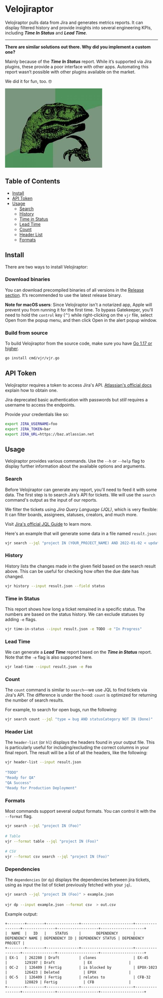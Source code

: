 # Velojiraptor

Velojiraptor pulls data from Jira and generates metrics reports. It can display filtered history and provide insights into several engineering KPIs, including **_Time In Status_** and **_Lead Time_**.

---

**There are similar solutions out there. Why did you implement a custom one?**

Mainly because of the _**Time In Status**_ report. While it’s supported via Jira plugins, these provide a poor interface with other apps. Automating this report wasn’t possible with other plugins available on the market.

We did it for fun, too. 🤓

![philosoraptor](assets/philosoraptor.png)

## Table of Contents
- [Install](#install)
- [API Token](#api-token)
- [Usage](#use)
	- [Search](#search)
	- [History](#history)
	- [Time in Status](#time-in-status)
	- [Lead Time](#lead-time)
	- [Count](#count)
	- [Header List](#header-list)
	- [Formats](#formats)

## Install
There are two ways to install Velojiraptor:

### Download binaries
You can download precompiled binaries of all versions in the [Release section](https://github.com/project-a/velojiraptor/releases). It’s recommended to use the latest release binary.

**Note for macOS users**: Since Velojiraptor isn't a notarized app, Apple will prevent you from running it for the first time. To bypass Gatekeeper, you'll need to hold the `control` key (⌃) while right-clicking on the `vjr` file, select Open from the popup menu, and then click Open in the alert popup window.

### Build from source
To build Velojiraptor from the source code, make sure you have [Go 1.17 or higher](https://go.dev/doc/install).

```bash
go install cmd/vjr/vjr.go
```

## API Token
Velojiraptor requires a token to access Jira's API. [Atlassian's official docs](https://support.atlassian.com/atlassian-account/docs/manage-api-tokens-for-your-atlassian-account/) explain how to obtain one.

Jira deprecated basic authentication with passwords but _still_ requires a username to access the endpoints.

Provide your credentials like so:

```bash
export JIRA_USERNAME=foo
export JIRA_TOKEN=bar
export JIRA_URL=https://baz.atlassian.net
```

## Usage
Velojiraptor provides various commands. Use the `--h` or `--help` flag to display further information about the available options and arguments.

### Search
Before Velojiraptor can generate any report, you'll need to feed it with some data. The first step is to search Jira's API for tickets. We will use the `search` command's output as the input of our reports.

We filter the tickets using _Jira Query Language (JQL)_, which is very flexible: It can filter boards, assignees, statuses, creators, and much more.

Visit [Jira's official JQL Guide](https://www.atlassian.com/software/jira/guides/expand-jira/jql) to learn more.

Here's an example that will generate some data in a file named `result.json`:

```bash
vjr search --jql "project IN (YOUR_PROJECT_NAME) AND 2022-01-02 < updated AND updated < 2022-01-15 AND statusCategory IN (Done)" > result.json 
```

### History
History lists the changes made in the given field based on the search result above. This can be useful for checking how often the due date has changed.

```bash
vjr history --input result.json --field status
```

### Time in Status
This report shows how long a ticket remained in a specific status. The numbers are based on the status history.
We can exclude statuses by adding `-e` flags.

```bash
vjr time-in-status --input result.json -e TODO -e "In Progress"
```

### Lead Time
We can generate a **_Lead Time_** report based on the **_Time in Status_** report. Note that the `-e` flag is also supported here.

```bash
vjr lead-time --input result.json -e Foo
```

### Count
The `count` command is similar to `search`—we use JQL to find tickets via Jira's API. The difference is under the hood: `count` is optimized for returning the number of search results.

For example, to search for open bugs, run the following:

```bash
vjr search count --jql "type = bug AND statusCategory NOT IN (Done)" 
```

### Header List
The `header-list` (or `hl`) displays the headers found in your output file. This is particularly useful for including/excluding the correct columns in your final report. The result will be a list of all the headers, like the following:

```bash
vjr header-list --input result.json

"TODO"
"Ready for QA"
"QA Success"
"Ready for Production Deployment"
```

### Formats
Most commands support several output formats. You can control it with the `--format` flag.

```bash
vjr search --jql "project IN (Foo)"

# Table
vjr --format table --jql "project IN (Foo)"

# CSV
vjr --format csv search --jql "project IN (Foo)"
```


### Dependencies

The `dependencies` (or `dp`) displays the dependencies between jira tickets, using as input the list of ticket previously fetched with your `jql`.

```bash
vjr search --jql "project IN (Foo)" > example.json

vjr dp --input example.json --format csv  > out.csv
```

Example output:

```
+--------+--------+---------------+------------------------+-----------------+---------------+-------------------+--------------------+
|  NAME  |   ID   |    STATUS     |       DEPENDENCY       | DEPENDENCY NAME | DEPENDENCY ID | DEPENDENCY STATUS | DEPENDENCY PROJECT |
+--------+--------+---------------+------------------------+-----------------+---------------+-------------------+--------------------+
| EX-1   | 262280 | Draft         | clones                 | EX-45           |        129197 | Draft             | EX                 |
| OC-2   | 126409 | Fertig        | is blocked by          | EPOX-1023       |        126423 | Deleted           | EPOX               |
| OC-5   | 126409 | Fertig        | relates to             | CFB-32          |        128829 | Fertig            | CFB                |
+--------+--------+---------------+------------------------+-----------------+---------------+-------------------+--------------------+

```